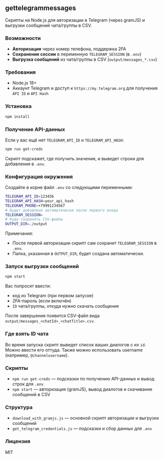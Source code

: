 ## gettelegrammessages

Скрипты на Node.js для авторизации в Telegram (через gramJS) и выгрузки сообщений чата/группы в CSV.

### Возможности
- **Авторизация** через номер телефона, поддержка 2FA
- **Сохранение сессии** в переменную `TELEGRAM_SESSION` (в `.env`)
- **Выгрузка сообщений** из чата/группы в CSV (`output/messages_*.csv`)

### Требования
- Node.js 18+
- Аккаунт Telegram и доступ к `https://my.telegram.org` для получения `API ID` и `API Hash`

### Установка
```bash
npm install
```

### Получение API-данных
Если у вас ещё нет `TELEGRAM_API_ID` и `TELEGRAM_API_HASH`:
```bash
npm run get-creds
```
Скрипт подскажет, где получить значения, и выведет строки для добавления в `.env`.

### Конфигурация окружения
Создайте в корне файл `.env` со следующими переменными:
```bash
TELEGRAM_API_ID=123456
TELEGRAM_API_HASH=your_api_hash
TELEGRAM_PHONE=+79991234567
# Будет добавлено автоматически после первого входа
TELEGRAM_SESSION=
# Куда сохранять CSV-файлы
OUTPUT_DIR=./output
```

Примечания:
- После первой авторизации скрипт сам сохранит `TELEGRAM_SESSION` в `.env`.
- Папка, указанная в `OUTPUT_DIR`, будет создана автоматически.

### Запуск выгрузки сообщений
```bash
npm start
```
Вас попросят ввести:
- код из Telegram (при первом запуске)
- 2FA-пароль (если включён)
- `ID` чата/группы, откуда нужно скачать сообщения

После завершения появится CSV-файл вида `output/messages_<chatId>_<chatTitle>.csv`.

### Где взять ID чата
Во время запуска скрипт выведет список ваших диалогов с их `id`. Можно ввести его оттуда. Также можно использовать username (например, `@channelusername`).

### Скрипты
- `npm run get-creds` — подсказки по получению API-данных и вывод строк для `.env`
- `npm start` — авторизация (gramJS), вывод диалогов и скачивание сообщений в CSV

### Структура
- `download_with_gramjs.js` — основной скрипт авторизации и выгрузки сообщений
- `get_telegram_credentials.js` — подсказки и сбор данных для `.env`

### Лицензия
MIT
